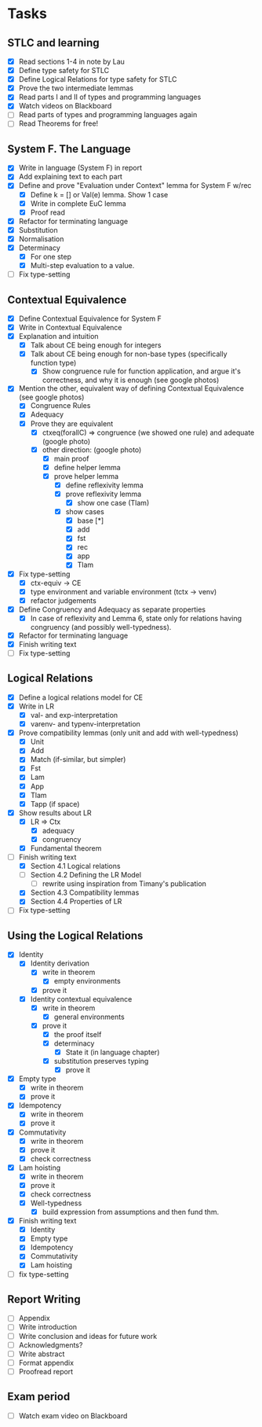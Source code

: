 # Tasks

## STLC and learning
- [x] Read sections 1-4 in note by Lau
- [x] Define type safety for STLC
- [x] Define Logical Relations for type safety for STLC
- [x] Prove the two intermediate lemmas
- [x] Read parts I and II of types and programming languages
- [x] Watch videos on Blackboard
- [ ] Read parts of types and programming languages again
- [ ] Read Theorems for free!

## System F. The Language
- [x] Write in language (System F) in report
- [x] Add explaining text to each part
- [x] Define and prove "Evaluation under Context" lemma for System F w/rec
  - [x] Define k = [] or Val(e) lemma. Show 1 case
  - [x] Write in complete EuC lemma
  - [x] Proof read
- [x] Refactor for terminating language
- [x] Substitution
- [x] Normalisation
- [x] Determinacy
  - [x] For one step
  - [x] Multi-step evaluation to a value.
- [ ] Fix type-setting

## Contextual Equivalence
- [x] Define Contextual Equivalence for System F
- [x] Write in Contextual Equivalence
- [x] Explanation and intuition
  - [x] Talk about CE being enough for integers
  - [x] Talk about CE being enough for non-base types (specifically function type)
    - [x] Show congruence rule for function application, and argue it's correctness, and why it is enough (see google photos)
- [x] Mention the other, equivalent way of defining Contextual Equivalence (see google photos)
  - [x] Congruence Rules
  - [x] Adequacy
  - [x] Prove they are equivalent
    - [x] ctxeq(forallC) => congruence (we showed one rule) and adequate (google photo)
    - [x] other direction: (google photo)
      - [x] main proof
      - [x] define helper lemma
      - [x] prove helper lemma
        - [x] define reflexivity lemma
        - [x] prove reflexivity lemma
          - [x] show one case (Tlam)
        - [x] show cases
          - [x] base [*]
          - [x] add
          - [x] fst
          - [x] rec
          - [x] app
          - [x] Tlam
- [x] Fix type-setting
  - [x] ctx-equiv -> CE
  - [x] type environment and variable environment (tctx -> venv)
  - [x] refactor judgements
- [x] Define Congruency and Adequacy as separate properties
  - [x] In case of reflexivity and Lemma 6, state only for relations having congruency (and possibly well-typedness).
- [x] Refactor for terminating language
- [x] Finish writing text
- [ ] Fix type-setting

## Logical Relations
- [x] Define a logical relations model for CE
- [x] Write in LR
  - [x] val- and exp-interpretation
  - [x] varenv- and typenv-interpretation
- [x] Prove compatibility lemmas (only unit and add with well-typedness)
  - [x] Unit
  - [x] Add
  - [x] Match (if-similar, but simpler)
  - [x] Fst
  - [x] Lam
  - [x] App
  - [x] Tlam
  - [x] Tapp (if space)
- [x] Show results about LR
  - [x] LR => Ctx
    - [x] adequacy
    - [x] congruency
  - [x] Fundamental theorem
- [ ] Finish writing text
  - [x] Section 4.1 Logical relations
  - [ ] Section 4.2 Defining the LR Model
    - [ ] rewrite using inspiration from Timany's publication
  - [x] Section 4.3 Compatibility lemmas
  - [x] Section 4.4 Properties of LR
- [ ] Fix type-setting

## Using the Logical Relations
- [x] Identity
  - [x] Identity derivation
    - [x] write in theorem
      - [x] empty environments
    - [x] prove it
  - [x] Identity contextual equivalence
    - [x] write in theorem
      - [x] general environments
    - [x] prove it
      - [x] the proof itself
      - [x] determinacy
        - [x] State it (in language chapter)
      - [x] substitution preserves typing
        - [x] prove it
- [x] Empty type
  - [x] write in theorem
  - [x] prove it
- [x] Idempotency
  - [x] write in theorem
  - [x] prove it
- [x] Commutativity
  - [x] write in theorem
  - [x] prove it
  - [x] check correctness
- [x] Lam hoisting
  - [x] write in theorem
  - [x] prove it
  - [x] check correctness
  - [x] Well-typedness
    - [x] build expression from assumptions and then fund thm.
- [x] Finish writing text
  - [x] Identity
  - [x] Empty type
  - [x] Idempotency
  - [x] Commutativity
  - [x] Lam hoisting
- [ ] fix type-setting

## Report Writing
- [ ] Appendix
- [ ] Write introduction
- [ ] Write conclusion and ideas for future work
- [ ] Acknowledgments?
- [ ] Write abstract
- [ ] Format appendix
- [ ] Proofread report

## Exam period
- [ ] Watch exam video on Blackboard